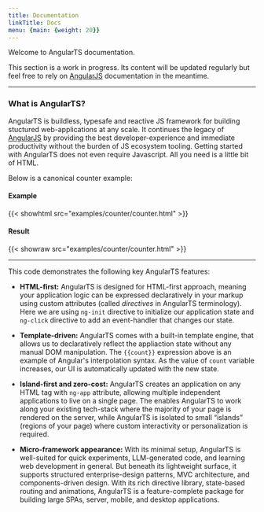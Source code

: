 ```yaml
---
title: Documentation
linkTitle: Docs
menu: {main: {weight: 20}}
---
```


Welcome to AngularTS documentation. 

This section is a work in progress. Its content will be updated regularly but feel free to rely on [AngularJS](https://docs.angularjs.org/guide) 
documentation in the meantime. 

-------

### What is AngularTS?

AngularTS is buildless, typesafe and reactive JS framework for building stuctured web-applications at any scale. It continues the legacy
of [AngularJS](https://angularjs.org/) by providing the best developer-experience and immediate productivity without 
the burden of JS ecosystem tooling. Getting started with AngularTS does not even require Javascript. All you need is a little bit of HTML.

Below is a canonical counter example:

#### Example 
{{< showhtml src="examples/counter/counter.html" >}}

#### Result 
{{< showraw src="examples/counter/counter.html" >}}

-------

This code demonstrates the following key AngularTS features:

- **HTML-first:** AngularTS is designed for HTML-first approach, meaning your application logic can be expressed 
declaratively in your markup using custom attributes (called *directives* in AngularTS terminology). Here we are
using `ng-init` directive to initialize our application state and `ng-click` directive to add an event-handler that
changes our state. 
  
- **Template-driven:** AngularTS comes with a built-in template engine, that allows us to declaratively reflect the appliaction state 
without any manual DOM manipulation.  The `{{count}}` expression above is an example of Angular's interpolation syntax.
As the value of `count` variable increases, our UI is automatically updated with the new state.

- **Island-first and zero-cost:** AngularTS creates an application on any HTML tag with `ng-app` attribute, 
allowing multiple independent applications to live on a single page. The enables AngularTS to work along your existing tech-stack 
where the majority of your page is rendered on the server, while AngularTS is isolated to small “islands” (regions of your page)
where custom interactivity or personalization is required. 

- **Micro-framework appearance:** With its minimal setup, AngularTS is well-suited for quick experiments, LLM-generated code, 
and learning web development in general. But beneath its lightweight surface, it supports structured enterprise-design patterns, 
MVC architecture, and components-driven design. With its rich directive library, state-based routing and animations, AngularTS is
a feature-complete package for building large SPAs, server, mobile, and desktop applications.







